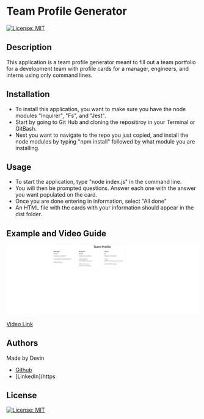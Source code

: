 # Team Profile Generator

[![License: MIT](https://img.shields.io/badge/License-MIT-yellow.svg)](https://opensource.org/licenses/MIT)
## Description
This application is a team profile generator meant to fill out a team portfolio for a development team with profile cards for a manager, engineers, and interns using only command lines.

## Installation
* To install this application, you want to make sure you have the node modules "Inquirer", "Fs", and "Jest".
* Start by going to Git Hub and cloning the repositiroy in your Terminal or GitBash.
* Next you want to navigate to the repo you just copied, and install the node modules by typing "npm install" followed by what module you are installing.

## Usage
* To start the application, type "node index.js" in the command line. 
* You will then be prompted questions. Answer each one with the answer you want populated on the card.
* Once you are done entering in information, select "All done"
* An HTML file with the cards with your information should appear in the dist folder.

## Example and Video Guide

![Screenshot](./assets/Screenshot%20(59).png)

[Video Link](https://drive.google.com/file/d/1coZlhcWtrcuIqphUvC8T10YNlc-GGIb0/view)

## Authors
Made by Devin 
- [Github](https://github.com/kuyadevin)
- [LinkedIn](https

## License 
[![License: MIT](https://img.shields.io/badge/License-MIT-yellow.svg)](https://opensource.org/licenses/MIT)